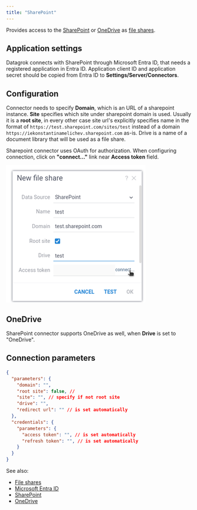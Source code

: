 ```yaml
---
title: "SharePoint"
---
```


Provides access to the
[SharePoint](https://www.microsoft.com/en-us/microsoft-365/sharepoint) or [OneDrive](https://www.microsoft.com/en-us/microsoft-365/onedrive) as
[file shares](../files.md).

## Application settings

Datagrok connects with SharePoint through Microsoft Entra ID, that needs a registered application in Entra ID. Application client ID and application secret should be copied from Entra ID to **Settings/Server/Connectors**.

## Configuration

Connector needs to specify **Domain**, which is an URL of a sharepoint instance. **Site** specifies which site under sharepoint domain is used. Usually it is a **root site**, in every other case site url's explicitly specifies name in the format of `https://test.sharepoint.com/sites/test` instead of a domain `https://iekonstantinamelichev.sharepoint.com` as-is. Drive is a name of a document library that will be used as a file share.


Sharepoint connector uses OAuth for authorization. When configuring connection, click on **"connect..."** link near **Access token** field.

![Sharepoint configuration](../img/sharepoint-parameters.png)

## OneDrive

SharePoint connector supports OneDrive as well, when **Drive** is set to "OneDrive".


## Connection parameters

````json
{
  "parameters": {
    "domain": "",
    "root site": false, // 
    "site": "", // specify if not root site
    "drive": "",
    "redirect url": "" // is set automatically
  },
  "credentials": {
    "parameters": {
      "access token": "", // is set automatically
      "refresh token": "", // is set automatically
    }
  }
}
````

See also:

* [File shares](../files.md)
* [Microsoft Entra ID](https://learn.microsoft.com/en-us/azure/databricks/dev-tools/app-aad-token)
* [SharePoint](https://www.microsoft.com/en-us/microsoft-365/sharepoint)
* [OneDrive](https://www.microsoft.com/en-us/microsoft-365/onedrive)
